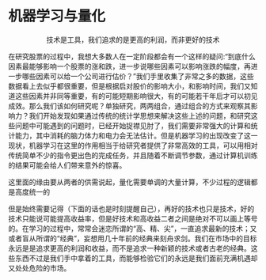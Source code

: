 # 机器学习与量化

<center>技术是工具，我们追求的是更高的利润，而非更好的技术</center>

​		在研究股票的过程中，我想大多数人在一定阶段都会有一个这样的疑问:“到底什么因素最能够影响一个股票的涨和跌，进一步说哪些因素可以影响涨跌的幅度，再进一步哪些因素可以给一个公司进行估价？”我们手里收集了非常之多的数据，这些数据看上去似乎都很重要，但是根据启对股价的影响大小，和影响时间，我们又知道这些因素并非同等重要，有的可能短期影响很大，有的可能若干年后才可以初见成效。那么我们该如何研究呢？单独研究，两两组合，通过组合的方式来观察其影响力？我们开始发现如果通过传统的统计学思想来解决这些上述的问题，和研究这些问题中可能遇到的问题时，已经开始捉襟见肘了，我们需要非常强大的计算和统计能力，其中消耗的脑力体力和电力会无法估计。但是机器学习的出现改变了这一现状，机器学习在这里的作用相当于给研究者提供了非常高效的工具，可以用相对传统简单不少的指令更出色的完成任务，并且随着不断调节参数，通过计算机训练的结果可能会给人们带来意外的惊喜。



​		这里面的缘由要从两者的供需说起，量化需要单调的大量计算，不少过程的逻辑都是高度统一的

​		但是始终需要记得（下面的话也是时刻提醒自己），再好的技术也只是技术，好的技术只能说可能提高收益率，但是好技术和高收益二者之间是绝对不可以画上等号的。在学习的过程中，常常会迷恋所谓的“高、精、尖”，一直追求最新的技术；又或者盲从所谓的“经典”，妄想用几十年前的经典来刻舟求剑。我们在市场中的目标永远是是追求更高的利润和收益，而不是追求一种新颖的技术或者古老的经典。这些东西不过是我们手中拿着的工具，而能够检验它们的永远是我们面前充满机遇却又处处危险的市场。
